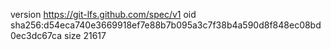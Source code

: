 version https://git-lfs.github.com/spec/v1
oid sha256:d54eca740e3669918ef7e88b7b095a3c7f38b4a590d8f848ec08bd0ec3dc67ca
size 21617
